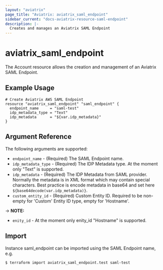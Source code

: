 ```yaml
---
layout: "aviatrix"
page_title: "Aviatrix: aviatrix_saml_endpoint"
sidebar_current: "docs-aviatrix-resource-saml-endpoint"
description: |-
  Creates and manages an Aviatrix SAML Endpoint
---
```


# aviatrix_saml_endpoint

The Account resource allows the creation and management of an Aviatrix SAML Endpoint.

## Example Usage

```hcl
# Create Aviatrix AWS SAML Endpoint
resource "aviatrix_saml_endpoint" "saml_endpoint" {
  endpoint_name     = "saml-test"
  idp_metadata_type = "Text"
  idp_metadata      = "${var.idp_metadata}"
}
```

## Argument Reference

The following arguments are supported:

* `endpoint_name` - (Required) The SAML Endpoint name.
* `idp_metadata_type` - (Required) The IDP Metadata type. At the moment only "Text" is supported.
* `idp_metadata` - (Required) The IDP Metadata from SAML provider. Normally the metadata is in XML format which may contain special characters. Best practice is encode metadata in base64 and set here `${base64decode(var.idp_metadata)}`.
* `custom_entity_id` - (Required) Custom Entity ID. Required to be non-empty for 'Custom' Entity ID type, empty for 'Hostname'.

-> **NOTE:** 

* `enity_id` - At the moment only enity_id "Hostname" is supported.

## Import

Instance saml_endpoint can be imported using the SAML Endpoint name, e.g.

```
$ terraform import aviatrix_saml_endpoint.test saml-test
```
